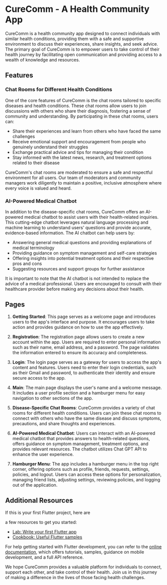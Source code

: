 # CureComm - A Health Community App

CureComm is a health community app designed to connect individuals with similar health conditions, providing them with a safe and supportive environment to discuss their experiences, share insights, and seek advice. The primary goal of CureComm is to empower users to take control of their health journey by facilitating open communication and providing access to a wealth of knowledge and resources.

## Features

### Chat Rooms for Different Health Conditions

One of the core features of CureComm is the chat rooms tailored to specific diseases and health conditions. These chat rooms allow users to join discussions with others who share their diagnosis, fostering a sense of community and understanding. By participating in these chat rooms, users can:

- Share their experiences and learn from others who have faced the same challenges
- Receive emotional support and encouragement from people who genuinely understand their struggles
- Exchange practical advice and tips for managing their condition
- Stay informed with the latest news, research, and treatment options related to their disease

CureComm's chat rooms are moderated to ensure a safe and respectful environment for all users. Our team of moderators and community managers work diligently to maintain a positive, inclusive atmosphere where every voice is valued and heard.

### AI-Powered Medical Chatbot

In addition to the disease-specific chat rooms, CureComm offers an AI-powered medical chatbot to assist users with their health-related inquiries. This cutting-edge chatbot leverages natural language processing and machine learning to understand users' questions and provide accurate, evidence-based information. The AI chatbot can help users by:

- Answering general medical questions and providing explanations of medical terminology
- Providing guidance on symptom management and self-care strategies
- Offering insights into potential treatment options and their respective pros and cons
- Suggesting resources and support groups for further assistance

It is important to note that the AI chatbot is not intended to replace the advice of a medical professional. Users are encouraged to consult with their healthcare provider before making any decisions about their health.

## Pages

1. **Getting Started**: This page serves as a welcome page and introduces users to the app's interface and purpose. It encourages users to take action and provides guidance on how to use the app effectively.

2. **Registration**: The registration page allows users to create a new account within the app. Users are required to enter personal information such as their name, email address, and a password. The page validates the information entered to ensure its accuracy and completeness.

3. **Login**: The login page serves as a gateway for users to access the app's content and features. Users need to enter their login credentials, such as their Gmail and password, to authenticate their identity and ensure secure access to the app.

4. **Main**: The main page displays the user's name and a welcome message. It includes a user profile section and a hamburger menu for easy navigation to other sections of the app.

5. **Disease-Specific Chat Rooms**: CureComm provides a variety of chat rooms for different health conditions. Users can join these chat rooms to connect with others who have the same disease and discuss symptoms, precautions, and share thoughts and experiences.

6. **AI-Powered Medical Chatbot**: Users can interact with an AI-powered medical chatbot that provides answers to health-related questions, offers guidance on symptom management, treatment options, and provides relevant resources. The chatbot utilizes Chat GPT API to enhance the user experience.

7. **Hamburger Menu**: The app includes a hamburger menu in the top right corner, offering options such as profile, friends, requests, settings, policies, and logout. Users can access these options for personalization, managing friend lists, adjusting settings, reviewing policies, and logging out of the application.

## Additional Resources

If this is your first Flutter project, here are

 a few resources to get you started:

- [Lab: Write your first Flutter app](https://docs.flutter.dev/get-started/codelab)
- [Cookbook: Useful Flutter samples](https://docs.flutter.dev/cookbook)

For help getting started with Flutter development, you can refer to the [online documentation](https://docs.flutter.dev/), which offers tutorials, samples, guidance on mobile development, and a full API reference.

We hope CureComm provides a valuable platform for individuals to connect, support each other, and take control of their health. Join us in this journey of making a difference in the lives of those facing health challenges.
